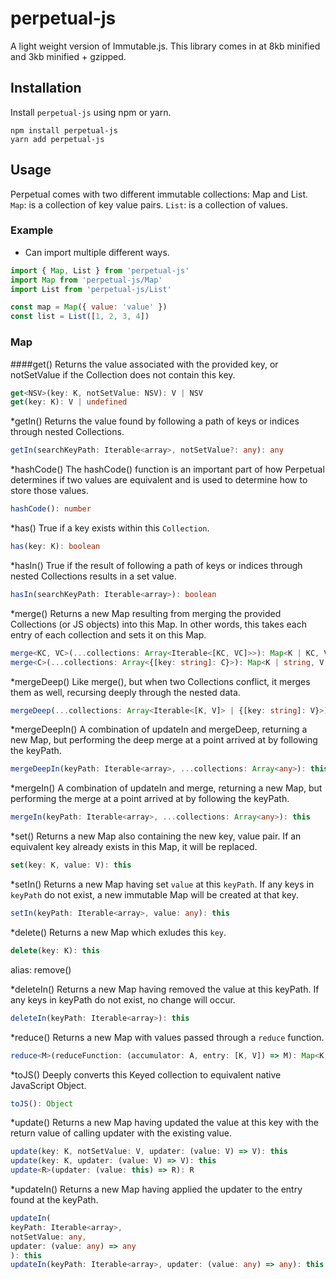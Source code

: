 # perpetual-js
A light weight version of Immutable.js.
This library comes in at 8kb minified and 3kb minified + gzipped.

## Installation
Install `perpetual-js` using npm or yarn.
```
npm install perpetual-js
yarn add perpetual-js
```

## Usage

Perpetual comes with two different immutable collections: Map and List.
`Map`: is a collection of key value pairs.
`List`: is a collection of values.

### Example
* Can import multiple different ways.

```jsx
import { Map, List } from 'perpetual-js'
import Map from 'perpetual-js/Map'
import List from 'perpetual-js/List'

const map = Map({ value: 'value' })
const list = List([1, 2, 3, 4])
```

### Map
####get()
Returns the value associated with the provided key, or notSetValue if the Collection does not contain this key.
```typescript
get<NSV>(key: K, notSetValue: NSV): V | NSV
get(key: K): V | undefined
```

*getIn()
Returns the value found by following a path of keys or indices through nested Collections.
```typescript
getIn(searchKeyPath: Iterable<array>, notSetValue?: any): any
```

*hashCode()
The hashCode() function is an important part of how Perpetual determines if two values are equivalent and is used to determine how to store those values.
```typescript
hashCode(): number
```

*has()
True if a key exists within this `Collection`.
```typescript
has(key: K): boolean
```

*hasIn()
True if the result of following a path of keys or indices through nested Collections results in a set value.
```typescript
hasIn(searchKeyPath: Iterable<array>): boolean
```

*merge()
Returns a new Map resulting from merging the provided Collections (or JS objects) into this Map. In other words, this takes each entry of each collection and sets it on this Map.
```typescript
merge<KC, VC>(...collections: Array<Iterable<[KC, VC]>>): Map<K | KC, V | VC>
merge<C>(...collections: Array<{[key: string]: C}>): Map<K | string, V | C>
```

*mergeDeep()
Like merge(), but when two Collections conflict, it merges them as well, recursing deeply through the nested data.
```typescript
mergeDeep(...collections: Array<Iterable<[K, V]> | {[key: string]: V}>): this
```

*mergeDeepIn()
A combination of updateIn and mergeDeep, returning a new Map, but performing the deep merge at a point arrived at by following the keyPath.
```typescript
mergeDeepIn(keyPath: Iterable<array>, ...collections: Array<any>): this
```

*mergeIn()
A combination of updateIn and merge, returning a new Map, but performing the merge at a point arrived at by following the keyPath.
```typescript
mergeIn(keyPath: Iterable<array>, ...collections: Array<any>): this
```

*set()
Returns a new Map also containing the new key, value pair. If an equivalent key already exists in this Map, it will be replaced.
```typescript
set(key: K, value: V): this
```

*setIn()
Returns a new Map having set `value` at this `keyPath`. If any keys in `keyPath` do not exist, a new immutable Map will be created at that key.
```typescript
setIn(keyPath: Iterable<array>, value: any): this
```

*delete()
Returns a new Map which exludes this `key`.
```typescript
delete(key: K): this
```
alias: remove()

*deleteIn()
Returns a new Map having removed the value at this keyPath. If any keys in keyPath do not exist, no change will occur.
```typescript
deleteIn(keyPath: Iterable<array>): this
```

*reduce()
Returns a new Map with values passed through a `reduce` function.
```typescript
reduce<M>(reduceFunction: (accumulator: A, entry: [K, V]) => M): Map<K, M>
```

*toJS()
Deeply converts this Keyed collection to equivalent native JavaScript Object.
```typescript
toJS(): Object
```

*update()
Returns a new Map having updated the value at this key with the return value of calling updater with the existing value.
```typescript
update(key: K, notSetValue: V, updater: (value: V) => V): this
update(key: K, updater: (value: V) => V): this
update<R>(updater: (value: this) => R): R
```

*updateIn()
Returns a new Map having applied the updater to the entry found at the keyPath.
```typescript
updateIn(
keyPath: Iterable<array>,
notSetValue: any,
updater: (value: any) => any
): this
updateIn(keyPath: Iterable<array>, updater: (value: any) => any): this
```
